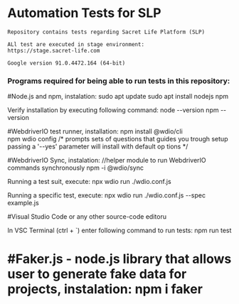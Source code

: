 
<h1>Automation Tests for SLP</h1>

	Repository contains tests regarding Sacret Life Platform (SLP)
	
	ALl test are executed in stage environment: 
	https://stage.sacret-life.com
 
	Google version 91.0.4472.164 (64-bit)

<h3>Programs required for being able to run tests in this repository:</h3>

#Node.js and npm, instalation:
	sudo apt update
 	sudo apt install nodejs npm

  Verify installation by executing following command:
	node --version
	npm --version

#WebdriverIO test runner, installation:
	npm install @wdio/cli  
	npm wdio config		/* prompts sets of questions that guides you trough setup
				  passing a '--yes' parameter will install with default op				    tions */

#WebdriverIO Sync, instalation:  //helper module to run WebdriverIO commands synchronously 
	npm -i @wdio/sync

  Running a test suit, execute:
	npx wdio run ./wdio.conf.js

  Running a specific test, execute:
	npx wdio run ./wdio.conf.js --spec example.js

#Visual Studio Code or any other source-code editoru

In VSC Terminal (ctrl + `) enter following command to run tests:
	npm run test	

#Faker.js - node.js library that allows user to generate fake data for projects, instalation:
	npm i faker	
=======

